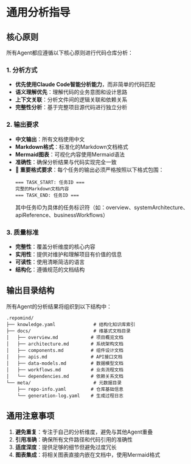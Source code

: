 # 通用分析指导

## 核心原则

所有Agent都应遵循以下核心原则进行代码仓库分析：

### 1. 分析方式
- **优先使用Claude Code智能分析能力**，而非简单的代码匹配
- **语义理解优先**：理解代码的业务意图和设计思路
- **上下文关联**：分析文件间的逻辑关联和依赖关系
- **完整性分析**：基于完整项目源代码进行独立分析

### 2. 输出要求
- **中文输出**：所有文档使用中文
- **Markdown格式**：标准化的Markdown文档格式
- **Mermaid图表**：可视化内容使用Mermaid语法
- **准确性**：确保分析结果与代码实现完全一致
- **🎯 重要格式要求**：每个任务的输出必须严格按照以下格式包围：
  ```
  === TASK_START: 任务ID ===
  完整的Markdown文档内容
  === TASK_END: 任务ID ===
  ```
  其中任务ID为具体的任务标识符（如：overview、systemArchitecture、apiReference、businessWorkflows）

### 3. 质量标准
- **完整性**：覆盖分析维度的核心内容
- **实用性**：提供对维护和理解项目有价值的信息
- **可读性**：使用清晰简洁的语言
- **结构化**：遵循规范的文档结构

## 输出目录结构

所有Agent的分析结果将组织到以下结构中：

```
.repomind/
├── knowledge.yaml              # 结构化知识库索引
├── docs/                       # 维基式文档目录
│   ├── overview.md            # 项目概览文档
│   ├── architecture.md        # 系统架构文档
│   ├── components.md          # 组件设计文档
│   ├── apis.md                # API接口文档
│   ├── data-models.md         # 数据模型文档
│   ├── workflows.md           # 业务流程文档
│   └── dependencies.md        # 依赖关系文档
└── meta/                       # 元数据目录
    ├── repo-info.yaml         # 仓库基础信息
    └── generation-log.yaml    # 生成过程日志
```

## 通用注意事项

1. **避免重复**：专注于自己的分析维度，避免与其他Agent重叠
2. **引用准确**：确保所有文件路径和代码引用的准确性
3. **适度深度**：提供足够的细节但避免过度冗长
4. **图表集成**：将相关图表直接内嵌在文档中，使用Mermaid格式